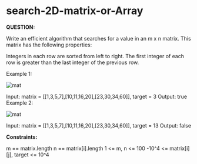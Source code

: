 # search-2D-matrix-or-Array

**QUESTION:**

Write an efficient algorithm that searches for a value in an m x n matrix. This matrix has the following properties:

Integers in each row are sorted from left to right.
The first integer of each row is greater than the last integer of the previous row.

Example 1:

![mat](https://user-images.githubusercontent.com/72162952/125499992-0cc12559-0bfb-4ed8-a9a9-17082ae44fde.jpg)

Input: matrix = [[1,3,5,7],[10,11,16,20],[23,30,34,60]], target = 3
Output: true
Example 2:

![mat](https://user-images.githubusercontent.com/72162952/125500007-e96c3e62-bd09-49d2-9769-b8d7ab4ba824.jpg)

Input: matrix = [[1,3,5,7],[10,11,16,20],[23,30,34,60]], target = 13
Output: false

**Constraints:**

m == matrix.length
n == matrix[i].length
1 <= m, n <= 100
-10^4 <= matrix[i][j], target <= 10^4
